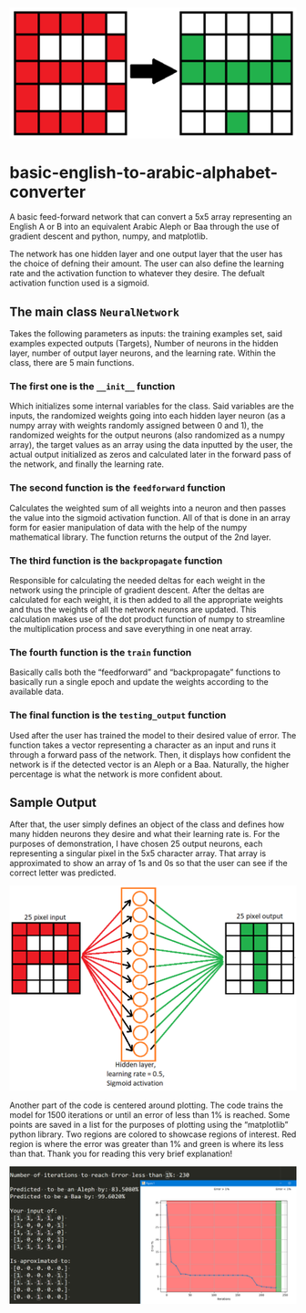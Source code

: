 ![English "B" to Arabic "ب"](/images/b_to_baa.png)

# basic-english-to-arabic-alphabet-converter
A basic feed-forward network that can convert a 5x5 array representing an English A or B into an equivalent Arabic Aleph or Baa through the use of gradient descent and python, numpy, and matplotlib. 

The network has one hidden layer and one output layer that the user has the choice of defning their amount. The user can also define the learning rate and the activation function to whatever they desire. The defualt activation function used is a sigmoid.

## The main class ```NeuralNetwork```
Takes the following parameters as inputs: the training examples set, said examples expected outputs (Targets), Number of neurons in the hidden layer, number of output layer neurons, and the learning rate. Within the class, there are 5 main functions.

### The first one is the ```__init__``` function
Which initializes some internal variables for the class. Said variables are the inputs, the randomized weights going into each hidden layer neuron (as a numpy array with weights randomly assigned between 0 and 1), the randomized weights for the output neurons (also randomized as a numpy array), the target values as an array using the data inputted by the user, the actual output initialized as zeros and calculated later in the forward pass of the network, and finally the learning rate.

### The second function is the ```feedforward``` function 
Calculates the weighted sum of all weights into a neuron and then passes the value into the sigmoid activation function. All of that is done in an array form for easier manipulation of data with the help of the numpy mathematical library. The function returns the output of the 2nd layer.

### The third function is the ```backpropagate``` function 
Responsible for calculating the needed deltas for each weight in the network using the principle of gradient descent. After the deltas are calculated for each weight, it is then added to all the appropriate weights and thus the weights of all the network neurons are updated. This calculation makes use of the dot product function of numpy to streamline the multiplication process and save everything in one neat array.

### The fourth function is the ```train``` function
Basically calls both the “feedforward” and “backpropagate” functions to basically run a single epoch and update the weights according to the available data.

### The final function is the ```testing_output``` function
Used after the user has trained the model to their desired value of error. The function takes a vector representing a character as an input and runs it through a forward pass of the network. Then, it displays how confident the network is if the detected vector is an Aleph or a Baa. Naturally, the higher percentage is what the network is more confident about.


## Sample Output

After that, the user simply defines an object of the class and defines how many hidden neurons they desire and what their learning rate is. For the purposes of demonstration, I have chosen 25 output neurons, each representing a singular pixel in the 5x5 character array. That array is approximated to show an array of 1s and 0s so that the user can see if the correct letter was predicted.

![Example of inputs and outputs](/images/network.png)

Another part of the code is centered around plotting. The code trains the model for 1500 iterations or until an error of less than 1% is reached. Some points are saved in a list for the purposes of plotting using the “matplotlib” python library. Two regions are colored to showcase regions of interest. Red region is where the error was greater than 1% and green is where its less than that. Thank you for reading this very brief explanation!

![Example of inputs and outputs](/images/sampleoutput.png)

